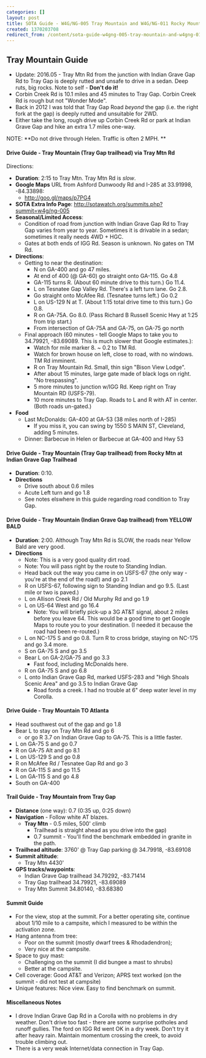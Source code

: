 ```yaml
---
categories: []
layout: post
title: SOTA Guide - W4G/NG-005 Tray Mountain and W4G/NG-011 Rocky Mountain
created: 1370203708
redirect_from: /content/sota-guide-w4gng-005-tray-mountain-and-w4gng-011-rocky-mountain
---
```

Tray Mountain Guide
--------------------------------------------------------

* Update: 2016.05 - Tray Mtn Rd from the junction with Indian Grave Gap Rd to Tray Gap is deeply rutted and unsafe to drive in a sedan. Deep ruts, big rocks. Note to self - **Don't do it!**
* Corbin Creek Rd is 10.1 miles and 45 minutes to Tray Gap.  Corbin Creek Rd is rough but not "Wonder Mode".
* Back in 2012 I was told that Tray Gap Road *beyond* the gap (i.e. the right fork at the gap) is deeply rutted and unsuitable for 2WD.
* Either take the long, rough drive up Corbin Creek Rd or park at Indian Grave Gap and hike an extra 1.7 miles one-way.


NOTE: **Do not drive through Helen.  Traffic is often 2 MPH. **


#### Drive Guide - Tray Mountain (Tray Gap trailhead) via Tray Mtn Rd

Directions:

* **Duration**: 2:15 to Tray Mtn.  Tray Mtn Rd is *slow*.
* **Google Maps** URL from Ashford Dunwoody Rd and I-285 at 33.91998, -84.33898: 
    * http://goo.gl/maps/p7PG4
* **SOTA Extra Info Page**: http://sotawatch.org/summits.php?summit=w4g/ng-005
* **Seasonal/Limited Access**:
    * Condition of road from junction with Indian Grave Gap Rd to Tray Gap varies from year to year.  Sometimes it is drivable in a sedan; sometimes it really needs 4WD + HGC.
    * Gates at both ends of IGG Rd.  Season is unknown. No gates on TM Rd. 
* **Directions**:
    * Getting to near the destination:
        * N on GA-400 and go 47 miles.
        * At end of 400 (@ GA-60) go straight onto GA-115. Go 4.8
        * GA-115 turns R.  (About 60 minute drive to this turn.) Go 11.4.
        * L on Tesnatee Gap Valley Rd. There's a left turn lane.  Go 2.8.
        * Go straight onto McAfee Rd. (Tesnatee turns left.)  Go 0.2
        * L on US-129 N at T. (About 1:15 total drive time to this turn.) Go 0.8.
        * R on GA-75A. Go 8.0.  (Pass Richard B Russell Scenic Hwy at 1:25 from trip start.)
        * From intersection of GA-75A and GA-75, on GA-75 go north
    * Final approach (60 minutes - tell Google Maps to take you to 34.79921, -83.69089.  This is much slower that Google estimates.):
        * Watch for mile marker 8.  ~ 0.2 to TM Rd.
        * Watch for brown house on left, close to road, with no windows. TM Rd imminent.
        * R on Tray Mountain Rd.  Small, thin sign "Bison View Lodge".
        * After about 15 minutes, large gate made of black logs on right. "No trespassing".
        * 5 more minutes to junction w/IGG Rd.  Keep right on Tray Mountain RD (USFS-79).
        * 10 more minutes to Tray Gap. Roads to L and R with AT in center.  (Both roads un-gated.)
* **Food**
    * Last McDonalds: GA-400 at GA-53 (38 miles north of I-285)
        * If you miss it, you can swing by 1550 S MAIN ST, Cleveland, adding 5 minutes.
    * Dinner: Barbecue in Helen or Barbecue at GA-400 and Hwy 53

#### Drive Guide - Tray Mountain (Tray Gap trailhead) from Rocky Mtn at Indian Grave Gap Trailhead

* **Duration**: 0:10.
* **Directions**
    * Drive south about 0.6 miles
    * Acute Left turn and go 1.8
    * See notes elswhere in this guide regarding road condition to Tray Gap.

#### Drive Guide - Tray Mountain (Indian Grave Gap trailhead) from YELLOW BALD

* **Duration**: 2:00.  Although Tray Mtn Rd is SLOW, the roads near Yellow Bald are very good. 
* **Directions**
    * Note: This is a very good quality dirt road. 
    * Note: You will pass right by the route to Standing Indian.
    * Head back out the way you came in on USFS-67 (the only way - you're at the end of the road!) and go 2.1
    * R on USFS-67, following sign to Standing Indian and go 9.5.  (Last mile or two is paved.)
    * L on Allison Creek Rd / Old Murphy Rd and go 1.9
    * L on US-64 West and go 16.4
        * Note: You will briefly pick-up a 3G AT&T signal, about 2 miles before you leave 64.  This would be a good time to get Google Maps to route you to your destination.  (I needed it because the road had been re-routed.)
    * L on NC-175 S and go 0.8.  Turn R to cross bridge, staying on NC-175 and go 3.4 more.
    * S on GA-75 S and go 3.5
    * Bear L on GA-2/GA-75 and go 3.3
        * Fast food, including McDonalds here.
    * R on GA-75 S and go 6.8
    * L onto Indian Grave Gap Rd, marked USFS-283 and "High Shoals Scenic Area" and go 3.5 to Indian Grave Gap
        * Road fords a creek.  I had no trouble at 6" deep water level in my Corolla.

#### Drive Guide - Tray Mountain TO Atlanta

* Head southwest out of the gap and go 1.8
* Bear L to stay on Tray Mtn Rd and go 6
    * or go R 3.7 on Indian Grave Gap to GA-75.  This is a little faster.
* L on GA-75 S and go 0.7
* R on GA-75 Alt and go 8.1
* L on US-129 S and go 0.8
* R on McAfee Rd / Tesnatee Gap Rd and go 3
* R on GA-115 S and go 11.5
* L on GA-115 S and go 4.8
* South on GA-400

#### Trail Guide - Tray Mountain from Tray Gap

* **Distance** (one way): 0.7 (0:35 up, 0:25 down)
* **Navigation** - Follow white AT blazes.
    * **Tray Mtn**  - 0.5 miles, 500' climb
        * Trailhead is straight ahead as you drive into the gap)
        * 0.7 summit - You'll find the benchmark embedded in granite in the path.
* **Trailhead altitude**: 3760' @ Tray Gap parking @ 34.79918, -83.69108
* **Summit altitude**: 
    * Tray Mtn 4430' 
* **GPS tracks/waypoints**:
    * Indian Grave Gap trailhead 34.79292, -83.71414
    * Tray Gap trailhead 34.79921, -83.69089
    * Tray Mtn Summit 34.80140, -83.68380

#### Summit Guide

* For the view, stop at the summit.  For a better operating site, continue about 1/10 mile to a campsite, which I measured to be within the activation zone.
* Hang antenna from tree: 
    * Poor on the summit (mostly dwarf trees & Rhodadendron); 
    * Very nice at the campsite.
* Space to guy mast: 
    * Challenging on the summit (I did bungee a mast to shrubs)
    * Better at the campsite.
* Cell coverage: Good AT&T and Verizon; APRS text worked (on the summit - did not test at campsite)
* Unique features: Nice view.  Easy to find benchmark on summit.


#### Miscellaneous Notes

* I drove Indian Grave Gap Rd in a Corolla with no problems in dry weather.  Don't drive too fast - there are some surprise potholes and runoff gullies.  The ford on IGG Rd went OK in a dry week.  Don't try it after heavy rain. Maintain momentum crossing the creek, to avoid trouble climbing out.
* There is a very weak Internet/data connection in Tray Gap.

